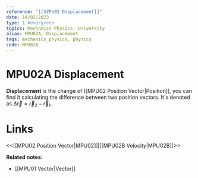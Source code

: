 ```yaml
---
reference: "[[SZPs02 Displacement]]"
date: 14/02/2023
type: 1 #evergreen
topics: Mechanics Physics, University
alias: MPU02A, Displacement
tags: mechanics_physics, physics
code: MPU02A 
---
```

# MPU02A Displacement

**Displacement** is the change of [[MPU02 Position Vector|Position]], you can find it calculating the difference between two position vectors. It's denoted as $\Delta \vec{r} = \vec{r}_2 - \vec{r}_1$.

# Links
<<[[MPU02 Position Vector|MPU02]]|[[MPU02B Velocity|MPU02B]]>>

**Related notes:**
- [[MPU01 Vector|Vector]] 
